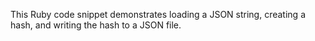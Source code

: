This Ruby code snippet demonstrates loading a JSON string, creating a hash, and writing the hash to a JSON file.

